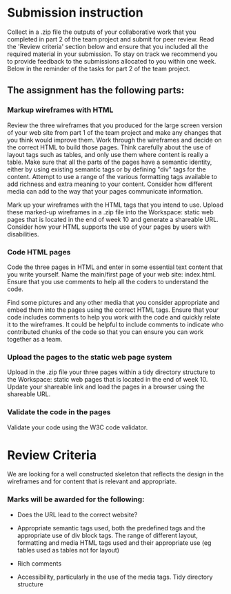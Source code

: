 # Submission instruction

Collect in a .zip file the outputs of your collaborative work that you completed in part 2 of the team project and submit for peer review. Read the 'Review criteria' section below and ensure that you included all the required material in your submission. To stay on track we recommend you to provide feedback to the submissions allocated to you within one week. Below in the reminder of the tasks for part 2 of the team project.

## The assignment has the following parts:

### Markup wireframes with HTML

Review the three wireframes that you produced for the large screen version of your web site from part 1 of the team project and make any changes that you think would improve them. Work through the wireframes and decide on the correct HTML to build those pages. Think carefully about the use of layout tags such as tables, and only use them where content is really a table. Make sure that all the parts of the pages have a semantic identity, either by using existing semantic tags or by defining "div" tags for the content. Attempt to use a range of the various formatting tags available to add richness and extra meaning to your content. Consider how different media can add to the way that your pages communicate information.

Mark up your wireframes with the HTML tags that you intend to use. Upload these marked-up wireframes in a .zip file into the Workspace: static web pages that is located in the end of week 10 and generate a shareable URL. Consider how your HTML supports the use of your pages by users with disabilities.

### Code HTML pages

Code the three pages in HTML and enter in some essential text content that you write yourself. Name the main/first page of your web site: index.html. Ensure that you use comments to help all the coders to understand the code.

Find some pictures and any other media that you consider appropriate and embed them into the pages using the correct HTML tags. Ensure that your code includes comments to help you work with the code and quickly relate it to the wireframes. It could be helpful to include comments to indicate who contributed chunks of the code so that you can ensure you can work together as a team.

### Upload the pages to the static web page system

Upload in the .zip file your three pages within a tidy directory structure to the Workspace: static web pages that is located in the end of week 10. Update your shareable link and load the pages in a browser using the shareable URL.

### Validate the code in the pages

Validate your code using the W3C code validator.

# Review Criteria

We are looking for a well constructed skeleton that reflects the design in the wireframes and for content that is relevant and appropriate.

### Marks will be awarded for the following:

- Does the URL lead to the correct website?

- Appropriate semantic tags used, both the predefined tags and the appropriate use of div block tags.
The range of different layout, formatting and media HTML tags used and their appropriate use (eg tables used as tables not for layout)

- Rich comments

- Accessibility, particularly in the use of the media tags. Tidy directory structure

